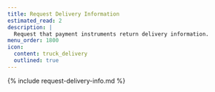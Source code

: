 ```yaml
---
title: Request Delivery Information
estimated_read: 2
description: |
  Request that payment instruments return delivery information.
menu_order: 1800
icon:
  content: truck_delivery
  outlined: true
---
```


{% include request-delivery-info.md %}
